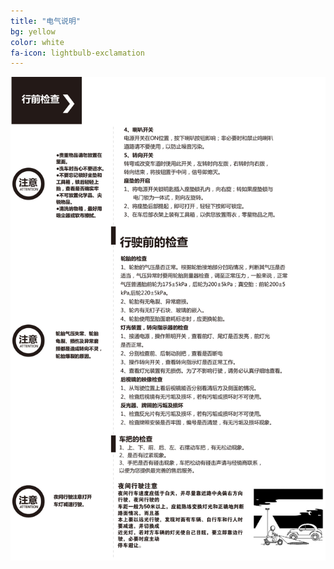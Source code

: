 ```yaml
---
title: "电气说明"
bg: yellow
color: white
fa-icon: lightbulb-exclamation
---
```


![image tooltip here](/img/um/images/um%20(8).jpg)
